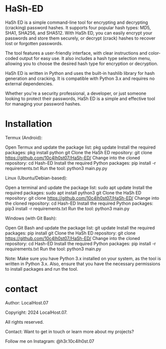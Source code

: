 # HaSh-ED

HaSh ED is a simple command-line tool for encrypting and decrypting (cracking) password hashes. It supports four popular hash types: MD5, SHA1, SHA256, and SHA512. With HaSh ED, you can easily encrypt your passwords and store them securely, or decrypt (crack) hashes to recover lost or forgotten passwords.

The tool features a user-friendly interface, with clear instructions and color-coded output for easy use. It also includes a hash type selection menu, allowing you to choose the desired hash type for encryption or decryption.

HaSh ED is written in Python and uses the built-in hashlib library for hash generation and cracking. It is compatible with Python 3.x and requires no external dependencies.

Whether you're a security professional, a developer, or just someone looking to protect their passwords, HaSh ED is a simple and effective tool for managing your password hashes.

# Installation 

Termux (Android):

Open Termux and update the package list: pkg update
Install the required packages: pkg install python git
Clone the HaSh ED repository: git clone https://github.com/10c4lh0st07/HaSh-ED/
Change into the cloned repository: cd Hash-ED
Install the required Python packages: pip install -r requirements.txt
Run the tool: python3 main.py.py

Linux (Ubuntu/Debian-based):


Open a terminal and update the package list: sudo apt update
Install the required packages: sudo apt install python3 git
Clone the HaSh ED repository: git clone https://github.com/10c4lh0st07/HaSh-ED/
Change into the cloned repository: cd Hash-ED
Install the required Python packages: pip3 install -r requirements.txt
Run the tool: python3 main.py


Windows (with Git Bash):

Open Git Bash and update the package list: git update
Install the required packages: pip install git
Clone the HaSh ED repository: git clone https://github.com/10c4lh0st07/HaSh-ED/
Change into the cloned repository: cd Hash-ED
Install the required Python packages: pip install -r requirements.txt
Run the tool: python3 main.py

Note: Make sure you have Python 3.x installed on your system, as the tool is written in Python 3.x. Also, ensure that you have the necessary permissions to install packages and run the tool.

# contact

Author: LocalHost.07 

Copyright: 2024 LocalHost.07.

All rights reserved.

Contact: Want to get in touch or learn more about my projects? 

Follow me on Instagram: @h3r.10c4lh0st.07
